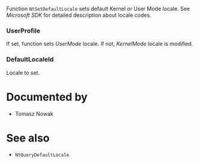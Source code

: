 Function `NtSetDefaultLocale` sets default Kernel or User Mode locale. See *Microsoft SDK* for detailed description about locale codes.

### UserProfile

If set, function sets *UserMode* locale. If not, *KernelMode* locale is modified.

### DefaultLocaleId

Locale to set.

# Documented by

* Tomasz Nowak

# See also

* `NtQueryDefaultLocale`
